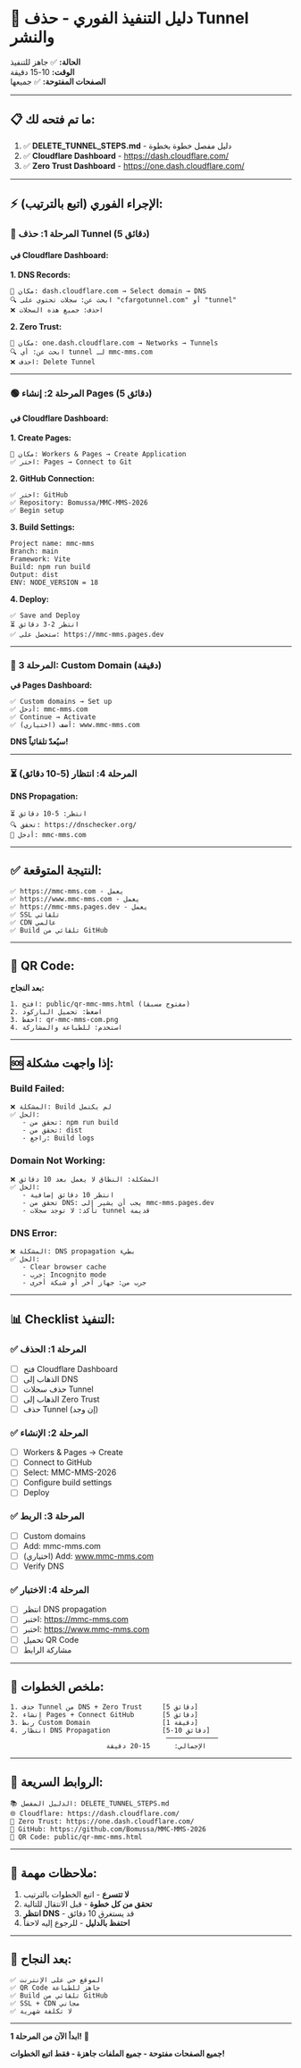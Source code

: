 # 🎯 دليل التنفيذ الفوري - حذف Tunnel والنشر

**الحالة:** ✅ جاهز للتنفيذ  
**الوقت:** 10-15 دقيقة  
**الصفحات المفتوحة:** ✅ جميعها

---

## 📋 ما تم فتحه لك:

1. ✅ **DELETE_TUNNEL_STEPS.md** - دليل مفصل خطوة بخطوة
2. ✅ **Cloudflare Dashboard** - https://dash.cloudflare.com/
3. ✅ **Zero Trust Dashboard** - https://one.dash.cloudflare.com/

---

## ⚡ الإجراء الفوري (اتبع بالترتيب):

### 🔴 المرحلة 1: حذف Tunnel (5 دقائق)

#### في Cloudflare Dashboard:

**1. DNS Records:**
```
📍 مكان: dash.cloudflare.com → Select domain → DNS
🔍 ابحث عن: سجلات تحتوي على "cfargotunnel.com" أو "tunnel"
❌ احذف: جميع هذه السجلات
```

**2. Zero Trust:**
```
📍 مكان: one.dash.cloudflare.com → Networks → Tunnels
🔍 ابحث عن: أي tunnel لـ mmc-mms.com
❌ احذف: Delete Tunnel
```

---

### 🟢 المرحلة 2: إنشاء Pages (5 دقائق)

#### في Cloudflare Dashboard:

**1. Create Pages:**
```
📍 مكان: Workers & Pages → Create Application
✅ اختر: Pages → Connect to Git
```

**2. GitHub Connection:**
```
✅ اختر: GitHub
✅ Repository: Bomussa/MMC-MMS-2026
✅ Begin setup
```

**3. Build Settings:**
```
Project name: mmc-mms
Branch: main
Framework: Vite
Build: npm run build
Output: dist
ENV: NODE_VERSION = 18
```

**4. Deploy:**
```
✅ Save and Deploy
⏳ انتظر 2-3 دقائق
✅ ستحصل على: https://mmc-mms.pages.dev
```

---

### 🔵 المرحلة 3: Custom Domain (دقيقة)

**في Pages Dashboard:**
```
✅ Custom domains → Set up
✅ أدخل: mmc-mms.com
✅ Continue → Activate
✅ (اختياري) أضف: www.mmc-mms.com
```

**DNS سيُعدّ تلقائياً!**

---

### ⏳ المرحلة 4: انتظار (5-10 دقائق)

**DNS Propagation:**
```
⏳ انتظر: 5-10 دقائق
🔍 تحقق: https://dnschecker.org/
📝 أدخل: mmc-mms.com
```

---

## ✅ النتيجة المتوقعة:

```
✅ https://mmc-mms.com - يعمل
✅ https://www.mmc-mms.com - يعمل
✅ https://mmc-mms.pages.dev - يعمل
✅ SSL تلقائي
✅ CDN عالمي
✅ Build تلقائي من GitHub
```

---

## 📱 QR Code:

**بعد النجاح:**
```
1. افتح: public/qr-mmc-mms.html (مفتوح مسبقاً)
2. اضغط: تحميل الباركود
3. احفظ: qr-mmc-mms-com.png
4. استخدم: للطباعة والمشاركة
```

---

## 🆘 إذا واجهت مشكلة:

### Build Failed:
```
❌ المشكلة: Build لم يكتمل
✅ الحل:
   - تحقق من: npm run build
   - تحقق من: dist
   - راجع: Build logs
```

### Domain Not Working:
```
❌ المشكلة: النطاق لا يعمل بعد 10 دقائق
✅ الحل:
   - انتظر 10 دقائق إضافية
   - تحقق من DNS: يجب أن يشير إلى mmc-mms.pages.dev
   - تأكد: لا توجد سجلات tunnel قديمة
```

### DNS Error:
```
❌ المشكلة: DNS propagation بطيء
✅ الحل:
   - Clear browser cache
   - جرب: Incognito mode
   - جرب من: جهاز آخر أو شبكة أخرى
```

---

## 📊 Checklist التنفيذ:

### ✅ المرحلة 1: الحذف
- [ ] فتح Cloudflare Dashboard
- [ ] الذهاب إلى DNS
- [ ] حذف سجلات Tunnel
- [ ] الذهاب إلى Zero Trust
- [ ] حذف Tunnel (إن وجد)

### ✅ المرحلة 2: الإنشاء
- [ ] Workers & Pages → Create
- [ ] Connect to GitHub
- [ ] Select: MMC-MMS-2026
- [ ] Configure build settings
- [ ] Deploy

### ✅ المرحلة 3: الربط
- [ ] Custom domains
- [ ] Add: mmc-mms.com
- [ ] (اختياري) Add: www.mmc-mms.com
- [ ] Verify DNS

### ✅ المرحلة 4: الاختبار
- [ ] انتظر DNS propagation
- [ ] اختبر: https://mmc-mms.com
- [ ] اختبر: https://www.mmc-mms.com
- [ ] تحميل QR Code
- [ ] مشاركة الرابط

---

## 🎯 ملخص الخطوات:

```
1. حذف Tunnel من DNS + Zero Trust     [5 دقائق]
2. إنشاء Pages + Connect GitHub       [5 دقائق]
3. ربط Custom Domain                  [1 دقيقة]
4. انتظار DNS Propagation             [5-10 دقائق]
                                       ─────────────
                        الإجمالي:      15-20 دقيقة
```

---

## 🔗 الروابط السريعة:

```
📚 الدليل المفصل: DELETE_TUNNEL_STEPS.md
🌐 Cloudflare: https://dash.cloudflare.com/
🔐 Zero Trust: https://one.dash.cloudflare.com/
🔧 GitHub: https://github.com/Bomussa/MMC-MMS-2026
📱 QR Code: public/qr-mmc-mms.html
```

---

## 📝 ملاحظات مهمة:

1. **لا تتسرع** - اتبع الخطوات بالترتيب
2. **تحقق من كل خطوة** - قبل الانتقال للتالية
3. **انتظر DNS** - قد يستغرق 10 دقائق
4. **احتفظ بالدليل** - للرجوع إليه لاحقاً

---

## 🎊 بعد النجاح:

```
✅ الموقع حي على الإنترنت
✅ QR Code جاهز للطباعة
✅ Build تلقائي من GitHub
✅ SSL + CDN مجاني
✅ لا تكلفة شهرية
```

---

**ابدأ الآن من المرحلة 1!** 🚀

**جميع الصفحات مفتوحة - جميع الملفات جاهزة - فقط اتبع الخطوات!**
